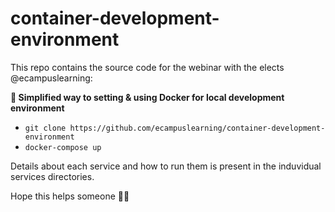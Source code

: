 # container-development-environment

This repo contains the source  code for the webinar with the elects @ecampuslearning:

**🐳 Simplified way to setting & using Docker for local development environment**

- `git clone https://github.com/ecampuslearning/container-development-environment `
- `docker-compose up`

Details about each service and how to run them is present in the induvidual services directories.

Hope this helps someone 🎉🌮
